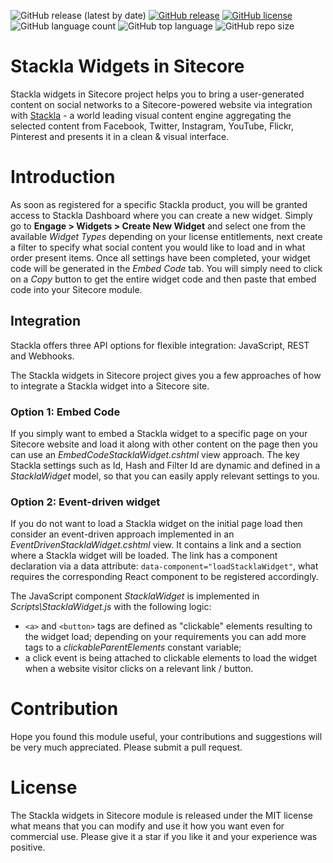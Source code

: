 ![GitHub release (latest by date)](https://img.shields.io/github/v/release/kate-orlova/stackla-widgets-in-sitecore)
[![GitHub release](https://img.shields.io/github/release-date/kate-orlova/stackla-widgets-in-sitecore.svg?style=flat)](https://github.com/kate-orlova/stackla-widgets-in-sitecore/releases/tag/MVPRelease)
[![GitHub license](https://img.shields.io/github/license/kate-orlova/stackla-widgets-in-sitecore.svg)](https://github.com/kate-orlova/stackla-widgets-in-sitecore/blob/master/LICENSE)
![GitHub language count](https://img.shields.io/github/languages/count/kate-orlova/stackla-widgets-in-sitecore.svg?style=flat)
![GitHub top language](https://img.shields.io/github/languages/top/kate-orlova/stackla-widgets-in-sitecore.svg?style=flat)
![GitHub repo size](https://img.shields.io/github/repo-size/kate-orlova/stackla-widgets-in-sitecore.svg?style=flat)

# Stackla Widgets in Sitecore
Stackla widgets in Sitecore project helps you to bring a user-generated content on social networks to a Sitecore-powered website via integration with [Stackla](https://stackla.com/) - a world leading visual content engine aggregating the selected content from Facebook, Twitter, Instagram, YouTube, Flickr, Pinterest and presents it in a clean & visual interface.

# Introduction
As soon as registered for a specific Stackla product, you will be granted access to Stackla Dashboard where you can create a new widget. Simply go to **Engage > Widgets > Create New Widget** and select one from the available *Widget Types* depending on your license entitlements, next create a filter to specify what social content you would like to load and in what order present items. Once all settings have been completed, your widget code will be generated in the *Embed Code* tab. You will simply need to click on a *Copy* button to get the entire widget code and then paste that embed code into your Sitecore module.

## Integration
Stackla offers three API options for flexible integration: JavaScript, REST and Webhooks.

The Stackla widgets in Sitecore project gives you a few approaches of how to integrate a Stackla widget into a Sitecore site.

### Option 1: Embed Code
If you simply want to embed a Stackla widget to a specific page on your Sitecore website and load it along with other content on the page then you can use an *EmbedCodeStacklaWidget.cshtml* view approach. The key Stackla settings such as Id, Hash and Filter Id are dynamic and defined in a *StacklaWidget* model, so that you can easily apply relevant settings to you.

### Option 2: Event-driven widget
If you do not want to load a Stackla widget on the initial page load then consider an event-driven approach implemented in an *EventDrivenStacklaWidget.cshtml* view. It contains a link and a section where a Stackla widget will be loaded. The link has a component declaration via a data attribute: ```data-component="loadStacklaWidget"```, what requires the corresponding React component to be registered accordingly.

The JavaScript component *StacklaWidget* is implemented in *Scripts\StacklaWidget.js* with the following logic:
* ```<a>``` and ```<button>``` tags are defined as "clickable" elements resulting to the widget load; depending on your requirements you can add more tags to a *clickableParentElements* constant variable;
* a click event is being attached to clickable elements to load the widget when a website visitor clicks on a relevant link / button.

# Contribution
Hope you found this module useful, your contributions and suggestions will be very much appreciated. Please submit a pull request.

# License
The Stackla widgets in Sitecore module is released under the MIT license what means that you can modify and use it how you want even for commercial use. Please give it a star if you like it and your experience was positive.
